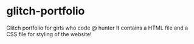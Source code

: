 # glitch-portfolio
Glitch portfolio for girls who code @ hunter
It contains a HTML file and a CSS file for styling of the website!

